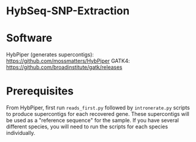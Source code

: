 # HybSeq-SNP-Extraction

# Software
HybPiper (generates supercontigs): https://github.com/mossmatters/HybPiper
GATK4: https://github.com/broadinstitute/gatk/releases 


# Prerequisites
From HybPiper, first run ``` reads_first.py ``` followed by ```intronerate.py``` scripts to produce supercontigs for each recovered gene. These supercontigs will be used as a 
"reference sequence" for the sample. If you have several different species, you will need to run the scripts for each species individually.